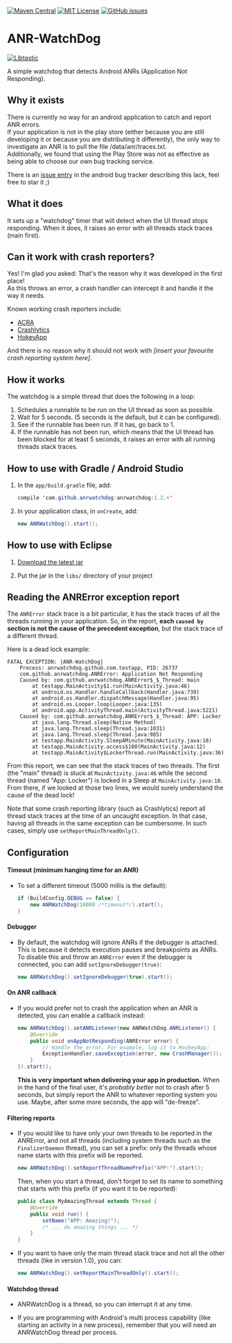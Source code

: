 [![Maven Central](https://img.shields.io/maven-central/v/com.github.anrwatchdog/anrwatchdog.svg)](https://search.maven.org/#search%7Cga%7C1%7Cg%3A%22com.github.anrwatchdog%22)
[![MIT License](https://img.shields.io/github/license/salomonbrys/ANR-WatchDog.svg)](https://github.com/SalomonBrys/ANR-WatchDog/blob/master/LICENSE)
[![GitHub issues](https://img.shields.io/github/issues/SalomonBrys/ANR-WatchDog.svg)](https://github.com/SalomonBrys/ANR-WatchDog/issues)

ANR-WatchDog
============

[![Libtastic](http://www.libtastic.com/static/osbadges/54.png)](http://www.libtastic.com/technology/54/)

A simple watchdog that detects Android ANRs (Application Not Responding).


Why it exists
-------------

There is currently no way for an android application to catch and report ANR errors.  
If your application is not in the play store (either because you are still developing it or because you are distributing it differently), the only way to investigate an ANR is to pull the file /data/anr/traces.txt.  
Additionally, we found that using the Play Store was not as effective as being able to choose our own bug tracking service.

There is an [issue entry](https://code.google.com/p/android/issues/detail?id=35380) in the android bug tracker describing this lack, feel free to star it ;)


What it does
------------

It sets up a "watchdog" timer that will detect when the UI thread stops responding. When it does, it raises an error with all threads stack traces (main first).


Can it work with crash reporters?
---------------------------------

Yes! I'm glad you asked: That's the reason why it was developed in the first place!  
As this throws an error, a crash handler can intercept it and handle it the way it needs.

Known working crash reporters include:

 * [ACRA](https://github.com/ACRA/acra)
 * [Crashlytics](https://get.fabric.io/crashlytics)
 * [HokeyApp](http://hockeyapp.net/)

And there is no reason why it should not work with *[insert your favourite crash reporting system here]*.


How it works
------------

The watchdog is a simple thread that does the following in a loop:

1.  Schedules a runnable to be run on the UI thread as soon as possible.
2.  Wait for 5 seconds. (5 seconds is the default, but it can be configured).
3.  See if the runnable has been run. If it has, go back to 1.
4.  If the runnable has not been run, which means that the UI thread has been blocked for at least 5 seconds, it raises an error with all running threads stack traces.


How to use with Gradle / Android Studio
---------------------------------------

1.  In the `app/build.gradle` file, add:

    ```java
    compile 'com.github.anrwatchdog:anrwatchdog:1.2.+'
    ```

2.  In your application class, in `onCreate`, add:

    ```java
    new ANRWatchDog().start();
    ```


How to use with Eclipse
-----------------------

1. [Download the latest jar](https://search.maven.org/remote_content?g=com.github.anrwatchdog&a=anrwatchdog&v=LATEST)

2. Put the jar in the `libs/` directory of your project


Reading the ANRError exception report
-------------------------------------

The `ANRError` stack trace is a bit particular, it has the stack traces of all the threads running in your application. So, in the report, **each `caused by` section is not the cause of the precedent exception**, but the stack trace of a different thread.

Here is a dead lock example:

    FATAL EXCEPTION: |ANR-WatchDog|
        Process: anrwatchdog.github.com.testapp, PID: 26737
        com.github.anrwatchdog.ANRError: Application Not Responding
        Caused by: com.github.anrwatchdog.ANRError$_$_Thread: main
            at testapp.MainActivity$1.run(MainActivity.java:46)
            at android.os.Handler.handleCallback(Handler.java:739)
            at android.os.Handler.dispatchMessage(Handler.java:95)
            at android.os.Looper.loop(Looper.java:135)
            at android.app.ActivityThread.main(ActivityThread.java:5221)
        Caused by: com.github.anrwatchdog.ANRError$_$_Thread: APP: Locker
            at java.lang.Thread.sleep(Native Method)
            at java.lang.Thread.sleep(Thread.java:1031)
            at java.lang.Thread.sleep(Thread.java:985)
            at testapp.MainActivity.SleepAMinute(MainActivity.java:18)
            at testapp.MainActivity.access$100(MainActivity.java:12)
            at testapp.MainActivity$LockerThread.run(MainActivity.java:36)

From this report, we can see that the stack traces of two threads. The first (the "main" thread) is stuck at `MainActivity.java:46` while the second thread (named "App: Locker") is locked in a Sleep at `MainActivity.java:18`.  
From there, if we looked at those two lines, we would surely understand the cause of the dead lock!

Note that some crash reporting library (such as Crashlytics) report all thread stack traces at the time of an uncaught exception. In that case, having all threads in the same exception can be cumbersome. In such cases, simply use `setReportMainThreadOnly()`.


Configuration
-------------


#### Timeout (minimum hanging time for an ANR)

* To set a different timeout (5000 millis is the default):

    ```java
    if (BuildConfig.DEBUG == false) {
        new ANRWatchDog(10000 /*timeout*/).start();
    }
    ```


#### Debugger

* By default, the watchdog will ignore ANRs if the debugger is attached. This is because it detects execution pauses and breakpoints as ANRs.
To disable this and throw an `ANRError` even if the debugger is connected, you can add `setIgnoreDebugger(true)`:

    ```java
    new ANRWatchDog().setIgnoreDebugger(true).start();
    ```


#### On ANR callback

* If you would prefer not to crash the application when an ANR is detected, you can enable a callback instead:

    ```java
    new ANRWatchDog().setANRListener(new ANRWatchDog.ANRListener() {
        @Override
        public void onAppNotResponding(ANRError error) {
            // Handle the error. For example, log it to HockeyApp:
            ExceptionHandler.saveException(error, new CrashManager());
        }
    }).start();
    ```

    **This is very important when delivering your app in production.** When in the hand of the final user, it's *probably better* not to crash after 5 seconds, but simply report the ANR to whatever reporting system you use. Maybe, after some more seconds, the app will "de-freeze".

#### Filtering reports

* If you would like to have only your own threads to be reported in the ANRError, and not all threads (including system threads such as the `FinalizerDaemon` thread), you can set a prefix: only the threads whose name starts with this prefix will be reported.

    ```java
    new ANRWatchDog().setReportThreadNamePrefix("APP:").start();
    ```

    Then, when you start a thread, don't forget to set its name to something that starts with this prefix (if you want it to be reported):

    ```java
    public class MyAmazingThread extends Thread {
        @Override
        public void run() {
            setName("APP: Amazing!");
            /* ... do amazing things ... */
        }
    }
    ```

* If you want to have only the main thread stack trace and not all the other threads (like in version 1.0), you can:

    ```java
    new ANRWatchDog().setReportMainThreadOnly().start();
    ```


#### Watchdog thread

* ANRWatchDog is a thread, so you can interrupt it at any time.

* If you are programming with Android's multi process capability (like starting an activity in a new process), remember that you will need an ANRWatchDog thread per process.
